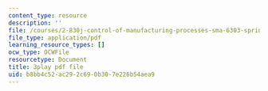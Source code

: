 ```yaml
---
content_type: resource
description: ''
file: /courses/2-830j-control-of-manufacturing-processes-sma-6303-spring-2008/b8bb4c52ac292c690b307e226b54aea9_W20WvURZAIE.pdf
file_type: application/pdf
learning_resource_types: []
ocw_type: OCWFile
resourcetype: Document
title: 3play pdf file
uid: b8bb4c52-ac29-2c69-0b30-7e226b54aea9
---
```

